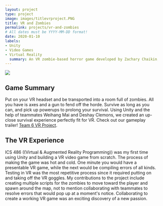 ```yaml
---
layout: project
type: project
image: images/titlevrproject.PNG
title: VR and Zombies
permalink: projects/vr-and-zombies
# All dates must be YYYY-MM-DD format!
date: 2020-01-10
labels:
- Unity
- Video Games
- Virtual Reality
  summary: An VR zombie-based horror game developed by Zachary Chaikin, Weihang Mai, and Deshay Clemons.
---
```


<img class="ui image" src="{{ site.baseurl }}/images/vrproject.PNG">

## Game Summary
Put on your VR headset and be transported into a room full of zombies. All you have is axes and a gun to fend off the horde. Survive as long as you can, and pick up powerups to prolong your survival. Using Unity and the help of teammates Weihang Mai and Deshay Clemons, we created an up-close survival experience perfectly fit for VR. Check out our gameplay trailer! [Team 6 VR Project](https://www.youtube.com/watch?v=4vA-BxFFWGI).

## The VR Experience
ICS 486 ((Virtual & Augmented Reality Programming)) was my first time using Unity and building a VR video game from scratch. The process of making the game was hot and cold. One minute you would have a presentable VR game, while the next would be compiling errors of all kinds. Testing in VR was the most repetitive process since it required putting on and taking off the VR goggles. My contributions to the project include creating multiple scripts for the zombies to move toward the player and spawn around the map, not to mention collaborating with teammates to resolve errors that would pop up at a moment's notice. Collaborating to create a working VR game was an exciting discovery of a new passion.
